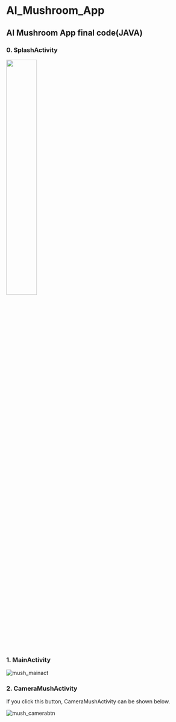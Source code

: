 # AI_Mushroom_App

## AI Mushroom App final code(JAVA)

### 0. SplashActivity



<img src="![mush_splashact](https://user-images.githubusercontent.com/70942492/92481858-e4853880-f221-11ea-9f0c-566a2964399a.png)" width="40%">

### 1. MainActivity

![mush_mainact](https://user-images.githubusercontent.com/70942492/92482213-53fb2800-f222-11ea-8af9-e4c211962b23.png)

### 2. CameraMushActivity

If you click this button, CameraMushActivity can be shown below.

![mush_camerabtn](https://user-images.githubusercontent.com/70942492/92483966-68402480-f224-11ea-800c-11af64c7a491.PNG)
